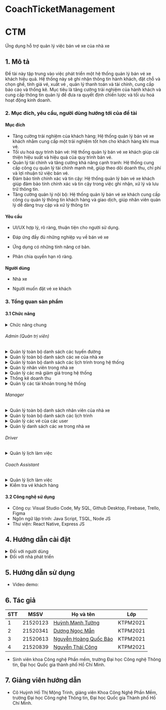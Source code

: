# CoachTicketManagement
 
# CTM

Ứng dụng hỗ trợ quản lý việc bán vé xe của nhà xe

## 1. Mô tả 

Đề tài này tập trung vào việc phát triển một hệ thống quản lý bán vé xe khách hiệu quả. Hệ thống này sẽ ghi nhận thông tin hành
khách, đặt chỗ và chọn ghế, tính giá vé, xuất vé , quản lý thanh toán và tài chính, cung cấp báo cáo và thống kê. Mục tiêu là tăng cường
trải nghiệm của hành khách và cung cấp thông tin quản lý để đưa ra quyết định chiến lược và tối ưu hoá hoạt động kinh doanh.


### 2. Mục đích, yêu cầu, người dùng hướng tới của đề tài

#### Mục đích

* Tăng cường trải nghiệm của khách hàng: Hệ thống quản lý bán vé xe khách nhằm cung cấp một trải nghiệm tốt hơn cho khách hàng khi mua vé.
* Tối ưu hoá quy trình bán vé: Hệ thống quản lý bán vé xe khách giúp cải thiện hiệu suất và hiệu quả của quy trình bán vé.
* Quản lý tài chính và tăng cường khả năng cạnh tranh: Hệ thống cung cấp công cụ quản lý tài chính mạnh mẽ, giúp theo dõi doanh thu, chi phí và lợi nhuận từ việc bán vé.
* Đảm bảo tính chính xác và tin cậy: Hệ thống quản lý bán vé xe khách giúp đảm bảo tính chính xác và tin cậy trong việc ghi nhận, xử lý và lưu trữ thông tin.
* Tăng cường quản lý nội bộ: Hệ thống quản lý bán vé xe khách cung cấp công cụ quản lý thông tin khách hàng và giao dịch, giúp nhân viên quản lý dễ dàng truy cập và xử lý thông tin

#### Yêu cầu

* UI/UX hợp lý, rõ ràng, thuận tiện cho người sử dụng.
* Đáp ứng đầy đủ những nghiệp vụ về bán vé xe

* Ứng dụng có những tính năng cơ bản. 

* Phân chia quyền hạn rõ ràng. 

#### Người dùng

* Nhà xe 

* Người muốn đặt vé xe khách

### 3. Tổng quan sản phẩm

#### 3.1 Chức năng
<details>
  <summary>Chức năng chung</summary>
 
- Đăng nhập
- Đăng xuất
- Quên mật khẩu
- Tìm kiếm chuyến xe
- Đặt vé xe
- Báo cáo lỗi
- Chỉnh sửa thông tin tài khoản

</details>

  ###### Admin (Quản trị viên)

  <details>
    <summary>Quản lý toàn bộ danh sách các tuyến đường</summary>

  - Tìm kiếm
  - Sắp xếp
  - Xóa
  - Xem chi tiết
  - Sửa

  </details>

  <details>
    <summary>Quản lý toàn bộ danh sách các xe của nhà xe</summary>

  - Tìm kiếm
  - Xóa
  - Xem chi tiết
  - Sửa

  </details>

  <details>
    <summary>Quản lý toàn bộ danh sách các lịch trình trong hệ thống</summary>

  - Tìm kiếm
  - Thêm
  - Xóa
  - Xem chi tiết
  - Sửa

  </details>

  <details>
    <summary>Quản lý nhân viên trong nhà xe</summary>

  - Tìm kiếm
  - Thêm
  - Xóa
  - Xem chi tiết
  - Sửa

  </details>

  <details>
    <summary>Quản lý các mã giảm giá trong hệ thống</summary>

  - Thêm
  - Xóa
  - Xem chi tiết
  - Sửa

  </details>

  <details>
    <summary>Thống kê doanh thu</summary>

   - Xem chi tiết

  </details>

  <details>
    <summary>Quản lý các tài khoản trong hệ thống</summary>

  - Tìm kiếm
  - Thêm
  - Xóa
  - Xem chi tiết
  - Sửa
  - Cấp quyền (Manager, Coach Assitant, Driver)

  </details>


  ###### Manager 

  <details>
    <summary>Quản lý toàn bộ danh sách nhân viên của nhà xe</summary>

  - Tìm kiếm
  - Sắp xếp
  - Xem chi tiết
  - Sửa

  </details>

  <details>
    <summary>Quản lý toàn bộ danh sách các lịch trình </summary>

  - Tìm kiếm
  - Sắp xếp
  - Xóa
  - Xem chi tiết
  - Sửa

  </details>

  <details>
    <summary>Quản lý các vé của các user</summary>

  - Xác nhận vé
  - Hủy vé
  - Xem chi tiết

  </details>

  <details>
    <summary>Quản lý danh sách các xe trong nhà xe</summary>

  - Xem chi tiết

  </details>


  ###### Driver
<details>
<summary>Quản lý lịch làm việc </summary>

  - Tìm kiếm
  - Sắp xếp
  - Xem chi tiết

  </details>


###### Coach Assistant
<details>
<summary>Quản lý lịch làm việc </summary>

  - Tìm kiếm
  - Sắp xếp
  - Xem chi tiết

  </details>

  <details>
    <summary>Kiểm tra vé khách hàng</summary>

  - Xem chi tiết
  - Scan vé
  - Nhắc 

  </details>



#### 3.2 Công nghệ sử dụng

- Công cụ: Visual Studio Code, My SQL, Github Desktop, Firebase, Trello, Figma
- Ngôn ngữ lập trình: Java Script, TSQL, Node JS
- Thư viện: React Native, Express JS

## 4. Hướng dẫn cài đặt
<details>
    <summary>Đối với người dùng</summary>

  * Dowload phần mềm Expo Go tại.
    * Google Play:  https://play.google.com/store/apps/details?id=host.exp.exponent&hl=en_US
    * App Store: https://apps.apple.com/us/app/expo-go/id982107779
  * Scan QR code bằng Expo app tại: 
</details>

<details>
    <summary>Đối với nhà phát triển</summary>

  * Dowload, giải nén phần mềm
    * Github: https://github.com/tuonghuynh11/CoachTicketManagementApp
  * Cài đặt database
    * Khuyến nghị sử dụng các dịch vụ đám mây như Azure, AWS,… để sử dụng tất cả tính năng hiện có của chương trình  (server đi kèm với chương trình đã đóng).
  * Khởi tạo Database bằng cách chạy script chứa trong file Seed.sql
    * Tải file script tại: https://drive.google.com/drive/folders/19dLylv-vX3-xv_FsNEGTmDLlKu8OiHTl?usp=share_link
  * Kết nối với Database vừa tạo bằng cách thay đổi connectionStrings trong file .env tại thư mục server.
  * Đăng nhập với vai trò admin
      * tên đăng nhập: admin
      * mật khẩu: 12345

</details>

## 5. Hướng dẫn sử dụng

* Video demo: 

## 6. Tác giả

| STT | MSSV     | Họ và tên                                                  | Lớp      | 
| --- | -------- | ---------------------------------------------------------- | -------- | 
| 1   | 21520123| [Huỳnh Mạnh Tường](https://github.com/tuonghuynh11)           | KTPM2021 | 
| 2   | 21520341| [Dương Ngọc Mẫn](https://github.com/DNM03)              | KTPM2021 | 
| 3   | 21520613| [Nguyễn Hoàng Quốc Bảo](https://github.com/QuocBaoKho) | KTPM2021 | 
| 4   | 21520839| [Nguyễn Thái Công](https://github.com/thai-cong-nguyen)         	  | KTPM2021 |
* Sinh viên khoa Công nghệ Phần mềm, trường Đại học Công nghệ Thông tin, Đại học Quốc gia thành phố Hồ Chí Minh.

## 7. Giảng viên hướng dẫn

* Cô Huỳnh Hồ Thị Mộng Trinh, giảng viên Khoa Công Nghệ Phần Mềm, trường Đại học Công nghệ Thông tin, Đại học Quốc gia Thành phố Hồ Chí Minh.
